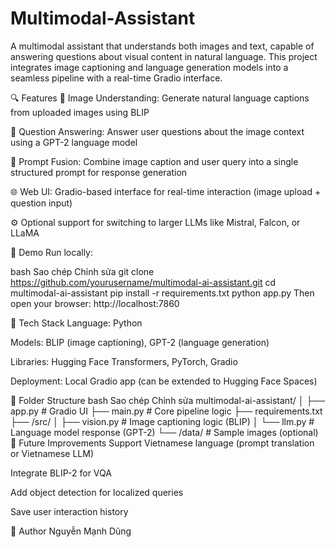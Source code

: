 # Multimodal-Assistant

A multimodal assistant that understands both images and text, capable of answering questions about visual content in natural language. This project integrates image captioning and language generation models into a seamless pipeline with a real-time Gradio interface.

🔍 Features
📸 Image Understanding: Generate natural language captions from uploaded images using BLIP

🧾 Question Answering: Answer user questions about the image context using a GPT-2 language model

🔀 Prompt Fusion: Combine image caption and user query into a single structured prompt for response generation

🌐 Web UI: Gradio-based interface for real-time interaction (image upload + question input)

⚙️ Optional support for switching to larger LLMs like Mistral, Falcon, or LLaMA

🚀 Demo
Run locally:

bash
Sao chép
Chỉnh sửa
git clone https://github.com/yourusername/multimodal-ai-assistant.git
cd multimodal-ai-assistant
pip install -r requirements.txt
python app.py
Then open your browser: http://localhost:7860

🧩 Tech Stack
Language: Python

Models: BLIP (image captioning), GPT-2 (language generation)

Libraries: Hugging Face Transformers, PyTorch, Gradio

Deployment: Local Gradio app (can be extended to Hugging Face Spaces)

📁 Folder Structure
bash
Sao chép
Chỉnh sửa
multimodal-ai-assistant/
│
├── app.py              # Gradio UI
├── main.py             # Core pipeline logic
├── requirements.txt
├── /src/
│   ├── vision.py       # Image captioning logic (BLIP)
│   └── llm.py          # Language model response (GPT-2)
└── /data/              # Sample images (optional)
📌 Future Improvements
 Support Vietnamese language (prompt translation or Vietnamese LLM)

 Integrate BLIP-2 for VQA

 Add object detection for localized queries

 Save user interaction history

🙋 Author
Nguyễn Mạnh Dũng
